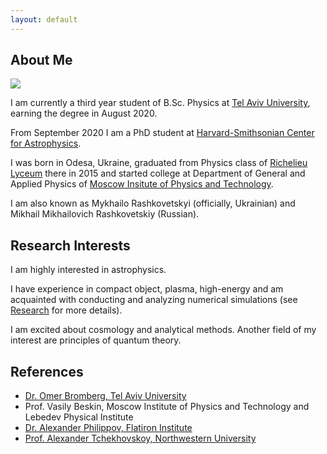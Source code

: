 ```yaml
---
layout: default
---
```


## About Me

<img class="profile-picture" src="https://avatars0.githubusercontent.com/u/20524039?s=400&v=4">

I am currently a third year student of B.Sc. Physics at [Tel Aviv University](https://english.tau.ac.il), earning the degree in August 2020.

From September 2020 I am a PhD student at [Harvard-Smithsonian Center for Astrophysics](https://www.cfa.harvard.edu/).

I was born in Odesa, Ukraine, graduated from Physics class of [Richelieu Lyceum](http://rl.odessa.ua/index.php/uk/) there in 2015 and started college at Department of General and Applied Physics of [Moscow Insitute of Physics and Technology](https://mipt.ru/english/).

I am also known as Mykhailo Rashkovetskyi (officially, Ukrainian) and Mikhail Mikhailovich Rashkovetskiy (Russian).

## Research Interests

I am highly interested in astrophysics.

I have experience in compact object, plasma, high-energy and am acquainted with conducting and analyzing numerical simulations (see [Research](research) for more details).

I am excited about cosmology and analytical methods. Another field of my interest are principles of quantum theory.

## References

* [Dr. Omer Bromberg, Tel Aviv University](https://physics.tau.ac.il/profile/omerbr)
* Prof. Vasily Beskin, Moscow Institute of Physics and Technology and Lebedev Physical Institute
* [Dr. Alexander Philippov, Flatiron Institute](https://sashaphilippov.wixsite.com/sashaph)
* [Prof. Alexander Tchekhovskoy, Northwestern University](https://sites.google.com/site/atchekho/)
